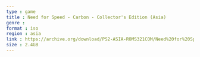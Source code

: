 ```yaml
---
type : game
title : Need for Speed - Carbon - Collector's Edition (Asia)
genre : 
format : iso
region : asia
link : https://archive.org/download/PS2-ASIA-ROMS321COM/Need%20for%20Speed%20-%20Carbon%20-%20Collector%27s%20Edition%20%28Asia%29.7z
size : 2.4GB
---
```

